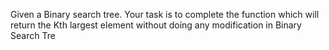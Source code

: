 Given a Binary search tree. Your task is to complete the function which will return the Kth largest element without doing any modification in Binary Search Tre

